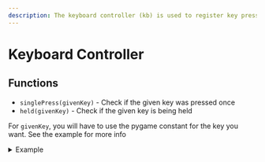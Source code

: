 ```yaml
---
description: The keyboard controller (kb) is used to register key presses.
---
```


# Keyboard Controller

## Functions

* `singlePress(givenKey)` - Check if the given key was pressed once
* `held(givenKey)` - Check if the given key is being held

For `givenKey`, you will have to use the pygame constant for the key you want. See the example for more info

<details>

<summary>Example</summary>

The built-in variable `kb` contains the KeyboardController class.

```python
import engineM4 as e

while True:
    if e.kb.held(e.pygame.K_RIGHT): # K_LEFT is used for left arrow, K_UP is used for up arrow, and K_DOWN is used for down arrow
        ... # Do something here
    e.runGame((0,0,0))
```

</details>
